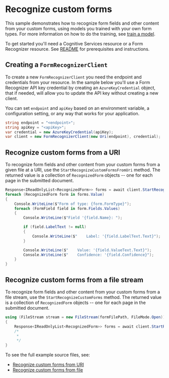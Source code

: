 # Recognize custom forms

This sample demonstrates how to recognize form fields and other content from your custom forms, using models you trained with your own form types. For more information on how to do the training, see [train a model][train_a_model].

To get started you'll need a Cognitive Services resource or a Form Recognizer resource.  See [README][README] for prerequisites and instructions.

## Creating a `FormRecognizerClient`

To create a new `FormRecognizerClient` you need the endpoint and credentials from your resource. In the sample below you'll use a Form Recognizer API key credential by creating an `AzureKeyCredential` object, that if needed, will allow you to update the API key without creating a new client.

You can set `endpoint` and `apiKey` based on an environment variable, a configuration setting, or any way that works for your application.

```C# Snippet:CreateFormRecognizerClient
string endpoint = "<endpoint>";
string apiKey = "<apiKey>";
var credential = new AzureKeyCredential(apiKey);
var client = new FormRecognizerClient(new Uri(endpoint), credential);
```

## Recognize custom forms from a URI

To recognize form fields and other content from your custom forms from a given file at a URI, use the `StartRecognizeCustomFormsFromUri` method. The returned value is a collection of `RecognizedForm` objects -- one for each page in the submitted document.

```C# Snippet:FormRecognizerSample3RecognizeCustomFormsFromUri
Response<IReadOnlyList<RecognizedForm>> forms = await client.StartRecognizeCustomFormsFromUri(modelId, new Uri(formUri)).WaitForCompletionAsync();
foreach (RecognizedForm form in forms.Value)
{
    Console.WriteLine($"Form of type: {form.FormType}");
    foreach (FormField field in form.Fields.Values)
    {
        Console.WriteLine($"Field '{field.Name}: ");

        if (field.LabelText != null)
        {
            Console.WriteLine($"    Label: '{field.LabelText.Text}");
        }

        Console.WriteLine($"    Value: '{field.ValueText.Text}");
        Console.WriteLine($"    Confidence: '{field.Confidence}");
    }
}
```

## Recognize custom forms from a file stream

To recognize form fields and other content from your custom forms from a file stream, use the `StartRecognizeCustomForms` method. The returned value is a collection of `RecognizedForm` objects -- one for each page in the submitted document.

```C# Snippet:FormRecognizerRecognizeCustomFormsFromFile
using (FileStream stream = new FileStream(formFilePath, FileMode.Open))
{
    Response<IReadOnlyList<RecognizedForm>> forms = await client.StartRecognizeCustomForms(modelId, stream).WaitForCompletionAsync();
    /*
     *
     */
}
```

To see the full example source files, see:

* [Recognize custom forms from URI](https://github.com/Azure/azure-sdk-for-net/blob/master/sdk/formrecognizer/Azure.AI.FormRecognizer/tests/samples/Sample3_RecognizeCustomFormsFromUri.cs)
* [Recognize custom forms from file](https://github.com/Azure/azure-sdk-for-net/blob/master/sdk/formrecognizer/Azure.AI.FormRecognizer/tests/samples/Sample3_RecognizeCustomFormsFromFile.cs)

[README]: https://github.com/Azure/azure-sdk-for-net/tree/master/sdk/formrecognizer/Azure.AI.FormRecognizer/README.md
[train_a_model]: https://github.com/Azure/azure-sdk-for-net/tree/master/sdk/formrecognizer/Azure.AI.FormRecognizer/samples/Sample4_TrainModel.md